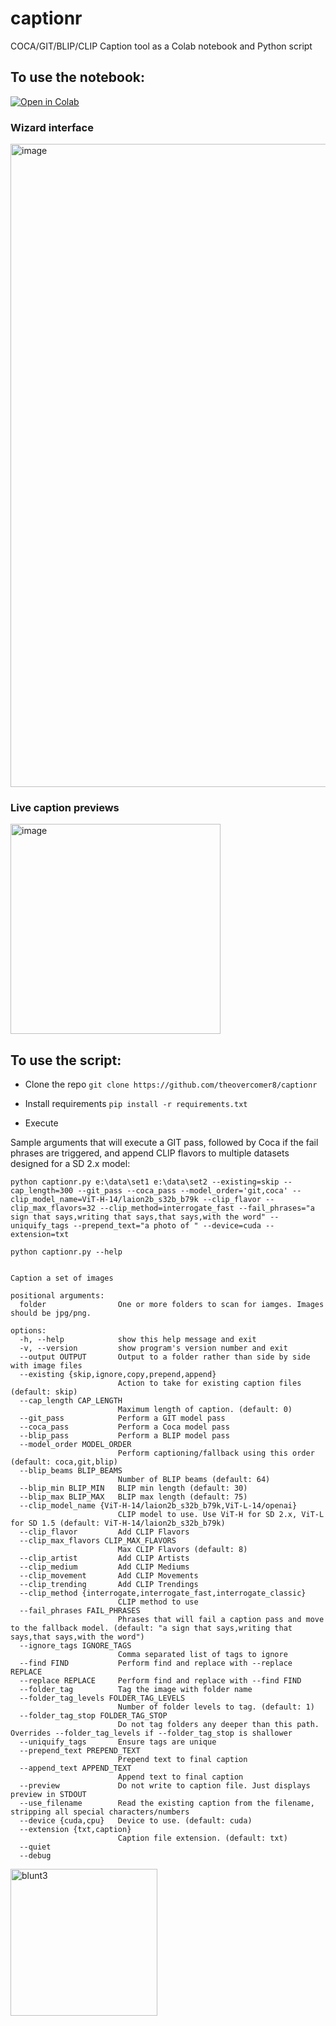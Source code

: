 # captionr
COCA/GIT/BLIP/CLIP Caption tool as a Colab notebook and Python script

## To use the notebook:
[![Open in Colab](https://colab.research.google.com/assets/colab-badge.svg)](https://colab.research.google.com/github/theovercomer8/captionr/blob/main/TO8_Captionr.ipynb)

### Wizard interface
<img width="1029" alt="image" src="https://user-images.githubusercontent.com/122644869/217708333-c80320ba-3351-4bd4-8da5-e6c14037defc.png">

### Live caption previews
<img width="336" alt="image" src="https://user-images.githubusercontent.com/122644869/217713111-9325216e-d6a2-43a5-8e1a-d56243aca5cb.png">

## To use the script:

- Clone the repo
`git clone https://github.com/theovercomer8/captionr`

- Install requirements
`pip install -r requirements.txt`

- Execute

Sample arguments that will execute a GIT pass, followed by Coca if the fail phrases are triggered, and append CLIP flavors to multiple datasets designed for a SD 2.x model:

`python captionr.py e:\data\set1 e:\data\set2 --existing=skip --cap_length=300 --git_pass --coca_pass --model_order='git,coca' --clip_model_name=ViT-H-14/laion2b_s32b_b79k --clip_flavor --clip_max_flavors=32 --clip_method=interrogate_fast --fail_phrases="a sign that says,writing that says,that says,with the word" --uniquify_tags --prepend_text="a photo of " --device=cuda --extension=txt`

`python captionr.py --help`

```usage: Captionr [OPTIONS] [FOLDER]...

Caption a set of images

positional arguments:
  folder                One or more folders to scan for iamges. Images should be jpg/png.

options:
  -h, --help            show this help message and exit
  -v, --version         show program's version number and exit
  --output OUTPUT       Output to a folder rather than side by side with image files
  --existing {skip,ignore,copy,prepend,append}
                        Action to take for existing caption files (default: skip)
  --cap_length CAP_LENGTH
                        Maximum length of caption. (default: 0)
  --git_pass            Perform a GIT model pass
  --coca_pass           Perform a Coca model pass
  --blip_pass           Perform a BLIP model pass
  --model_order MODEL_ORDER
                        Perform captioning/fallback using this order (default: coca,git,blip)
  --blip_beams BLIP_BEAMS
                        Number of BLIP beams (default: 64)
  --blip_min BLIP_MIN   BLIP min length (default: 30)
  --blip_max BLIP_MAX   BLIP max length (default: 75)
  --clip_model_name {ViT-H-14/laion2b_s32b_b79k,ViT-L-14/openai}
                        CLIP model to use. Use ViT-H for SD 2.x, ViT-L for SD 1.5 (default: ViT-H-14/laion2b_s32b_b79k)
  --clip_flavor         Add CLIP Flavors
  --clip_max_flavors CLIP_MAX_FLAVORS
                        Max CLIP Flavors (default: 8)
  --clip_artist         Add CLIP Artists
  --clip_medium         Add CLIP Mediums
  --clip_movement       Add CLIP Movements
  --clip_trending       Add CLIP Trendings
  --clip_method {interrogate,interrogate_fast,interrogate_classic}
                        CLIP method to use
  --fail_phrases FAIL_PHRASES
                        Phrases that will fail a caption pass and move to the fallback model. (default: "a sign that says,writing that says,that says,with the word")
  --ignore_tags IGNORE_TAGS
                        Comma separated list of tags to ignore
  --find FIND           Perform find and replace with --replace REPLACE
  --replace REPLACE     Perform find and replace with --find FIND
  --folder_tag          Tag the image with folder name
  --folder_tag_levels FOLDER_TAG_LEVELS
                        Number of folder levels to tag. (default: 1)
  --folder_tag_stop FOLDER_TAG_STOP
                        Do not tag folders any deeper than this path. Overrides --folder_tag_levels if --folder_tag_stop is shallower
  --uniquify_tags       Ensure tags are unique
  --prepend_text PREPEND_TEXT
                        Prepend text to final caption
  --append_text APPEND_TEXT
                        Append text to final caption
  --preview             Do not write to caption file. Just displays preview in STDOUT
  --use_filename        Read the existing caption from the filename, stripping all special characters/numbers
  --device {cuda,cpu}   Device to use. (default: cuda)
  --extension {txt,caption}
                        Caption file extension. (default: txt)
  --quiet
  --debug
  ```
<a href="https://www.buymeacoffee.com/theovercomer8" target="_blank"><img width="235" alt="blunt3" src="https://user-images.githubusercontent.com/122644869/218254393-3577b591-d709-41f3-a8bf-a4e604baafae.png">

</a>

